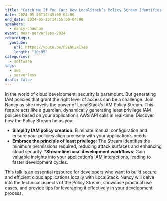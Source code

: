 ```yaml
---
title: "Catch Me If You Can: How LocalStack’s Policy Stream Identifies Least Privilege IAM Policies"
date: 2024-05-23T14:45:00-04:00
end_date: 2024-05-23T14:55:00-04:00
speakers:
  - nancy-chauhan
event: moar-serverless-2024
recordings:
  youtube:
    url: https://youtu.be/P9EaHSxIXe8
    length: "10:05"
categories:
  - software
tags:
  - aws
  - serverless
draft: false
---
```


In the world of cloud development, security is paramount. But generating IAM policies that grant the right level of access can be a challenge. Join Nancy as she unveils the power of LocalStack’s IAM Policy Stream. This feature acts like a guardian, dynamically generating least privilege IAM policies based on your application’s AWS API calls in real-time. Discover how the Policy Stream helps you:

* **Simplify IAM policy creation**: Eliminate manual configuration and ensure your policies align precisely with your application’s needs.
* **Embrace the principle of least privilege**: The Stream identifies the minimum permissions required, reducing attack surfaces and enhancing cloud security.
***Streamline local development workflows**: Gain valuable insights into your application’s IAM interactions, leading to faster development cycles.

This talk is an essential resource for developers who want to build secure and efficient cloud applications locally with LocalStack. Nancy will delve into the technical aspects of the Policy Stream, showcase practical use cases, and provide tips for leveraging it effectively in your development process.